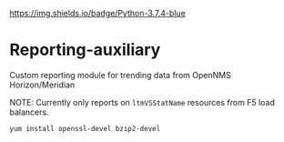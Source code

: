 https://img.shields.io/badge/Python-3.7.4-blue

# Reporting-auxiliary

Custom reporting module for trending data from OpenNMS Horizon/Meridian

NOTE: Currently only reports on `ltmVSStatName` resources from F5 load balancers.

`yum install openssl-devel bzip2-devel`
